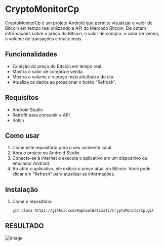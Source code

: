 # CryptoMonitorCp

CryptoMonitorCp é um projeto Android que permite visualizar o valor do Bitcoin em tempo real utilizando a API do Mercado Bitcoin. Ele obtém informações sobre o preço do Bitcoin, o valor de compra, o valor de venda, o volume de transações e muito mais.

## Funcionalidades

- Exibição do preço do Bitcoin em tempo real.
- Mostra o valor de compra e venda.
- Mostra o volume e o preço mais alto/baixo do dia.
- Atualiza os dados ao pressionar o botão "Refresh".

## Requisitos

- Android Studio
- Retrofit para consumir a API
- Kotlin

## Como usar

1. Clone este repositório para o seu ambiente local.
2. Abra o projeto no Android Studio.
3. Conecte-se à internet e execute o aplicativo em um dispositivo ou emulador Android.
4. Ao abrir o aplicativo, ele exibirá o preço atual do Bitcoin. Você pode clicar em "Refresh" para atualizar as informações.

## Instalação

1. Clone o repositório:
   ```bash
   git clone https://github.com/RaphaelBatizati/CryptoMonitorCp.git

  ## RESULTADO
![image](https://github.com/user-attachments/assets/3f4b0b85-e315-49cb-8ffb-bb25d08aa080)
